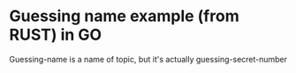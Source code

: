 # Guessing name example (from RUST) in GO

Guessing-name is a name of topic, but it's actually guessing-secret-number